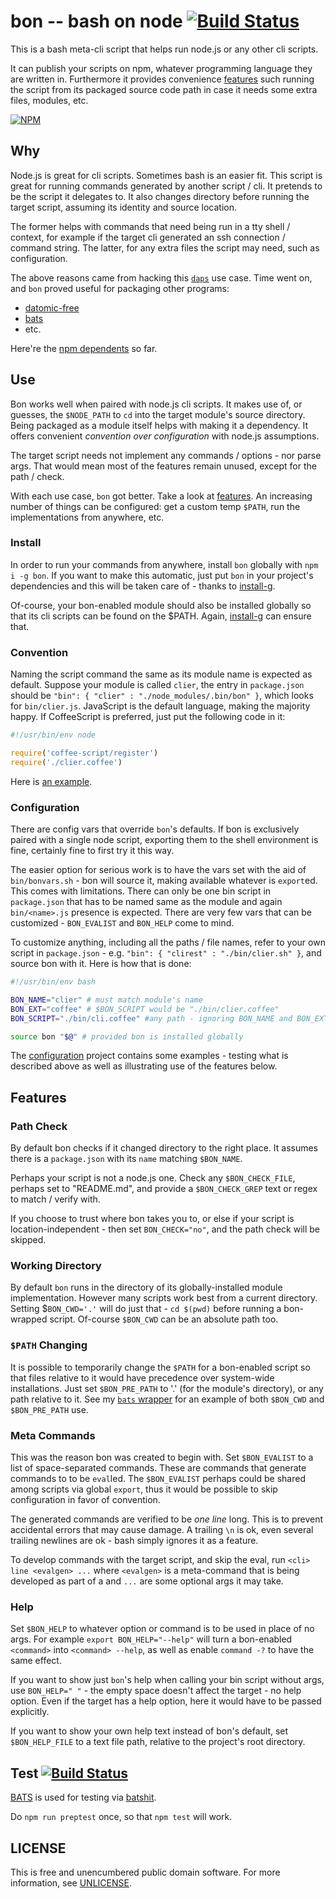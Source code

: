 # bon -- bash on node [![Build Status](https://img.shields.io/travis/orlin/bon.svg?style=flat)](https://travis-ci.org/orlin/bon)

This is a bash meta-cli script that helps run node.js or any other cli scripts.

It can publish your scripts on npm, whatever programming language they are written in.
Furthermore it provides convenience [features](#features) such running the script
from its packaged source code path in case it needs some extra files, modules, etc.

[![NPM](https://nodei.co/npm/bon.png?compact=true)](https://www.npmjs.org/package/bon)


## Why

Node.js is great for cli scripts.  Sometimes bash is an easier fit.
This script is great for running commands generated by another script / cli.
It pretends to be the script it delegates to.  It also changes directory
before running the target script, assuming its identity and source location.

The former helps with commands that need being run in a tty shell / context,
for example if the target cli generated an ssh connection / command string.
The latter, for any extra files the script may need, such as configuration.

The above reasons came from hacking this [`daps`](https://github.com/orlin/daps)
use case. Time went on, and `bon` proved useful for packaging other programs:

* [datomic-free](https://github.com/datomicon/datomic-free)
* [bats](https://github.com/orlin/batshit)
* etc.

Here're the [npm dependents](https://www.npmjs.com/browse/depended/bon) so far.


## Use

Bon works well when paired with node.js cli scripts. It makes use of, or guesses,
the `$NODE_PATH` to `cd` into the target module's source directory.
Being packaged as a module itself helps with making it a dependency.
It offers convenient *convention over configuration* with node.js assumptions.

The target script needs not implement any commands / options - nor parse args.
That would mean most of the features remain unused, except for the path / check.

With each use case, `bon` got better.  Take a look at [features](#features).
An increasing number of things can be configured: get a custom temp `$PATH`,
run the implementations from anywhere, etc.


### Install

In order to run your commands from anywhere, install `bon` globally with
`npm i -g bon`.  If you want to make this automatic, just put `bon` in
your project's dependencies and this will be taken care of - thanks to
[install-g](https://github.com/orlin/install-g).

Of-course, your bon-enabled module should also be installed globally
so that its cli scripts can be found on the $PATH.  Again, [install-g](https://github.com/orlin/install-g) can ensure that.


### Convention

Naming the script command the same as its module name is expected as default.
Suppose your module is called `clier`, the entry in `package.json` should be
`"bin": { "clier" : "./node_modules/.bin/bon" }`, which looks for
`bin/clier.js`.  JavaScript is the default language, making the majority happy.
If CoffeeScript is preferred, just put the following code in it:

```js
#!/usr/bin/env node

require('coffee-script/register')
require('./clier.coffee')
```

Here is [an example](https://github.com/orlin/bon/tree/active/test/convention).


### Configuration

There are config vars that override `bon`'s defaults.
If bon is exclusively paired with a single node script,
exporting them to the shell environment is fine,
certainly fine to first try it this way.

The easier option for serious work is to have the vars set with the aid of
`bin/bonvars.sh` - bon will source it, making available whatever is `export`ed.
This comes with limitations. There can only be one bin script in `package.json`
that has to be named same as the module and again `bin/<name>.js` presence
is expected.  There are very few vars that can be customized - `BON_EVALIST`
and `BON_HELP` come to mind.

To customize anything, including all the paths / file names, refer to your own
script in `package.json` - e.g. `"bin": { "clirest" : "./bin/clier.sh" }`, and
source bon with it.  Here is how that is done:

```bash
#!/usr/bin/env bash

BON_NAME="clier" # must match module's name
BON_EXT="coffee" # $BON_SCRIPT would be "./bin/clier.coffee"
BON_SCRIPT="./bin/cli.coffee" #any path - ignoring BON_NAME and BON_EXT

source bon "$@" # provided bon is installed globally
```

The [configuration](https://github.com/orlin/bon/tree/active/test/configuration)
project contains some examples - testing what is described above as well as
illustrating use of the features below.


## Features

### Path Check

By default bon checks if it changed directory to the right place.
It assumes there is a `package.json` with its `name` matching `$BON_NAME`.

Perhaps your script is not a node.js one.  Check any `$BON_CHECK_FILE`,
perhaps set to "README.md", and provide a `$BON_CHECK_GREP`
text or regex to match / verify with.

If you choose to trust where bon takes you to,
or else if your script is location-independent - then
set `BON_CHECK="no"`, and the path check will be skipped.


### Working Directory

By default `bon` runs in the directory of its globally-installed module
implementation.  However many scripts work best from a current directory.
Setting $`BON_CWD='.'` will do just that - `cd $(pwd)` before running
a bon-wrapped script.  Of-course `$BON_CWD` can be an absolute path too.


### `$PATH` Changing

It is possible to temporarily change the `$PATH` for a bon-enabled script so that
files relative to it would have precedence over system-wide installations.
Just set `$BON_PRE_PATH` to '.' (for the module's directory), or any path
relative to it.
See my [`bats` wrapper](https://github.com/orlin/batshit/blob/active/bin/batshit.sh)
for an example of both `$BON_CWD` and `$BON_PRE_PATH` use.


### Meta Commands

This was the reason bon was created to begin with.
Set `$BON_EVALIST` to a list of space-separated commands.
These are commands that generate commands to to be `eval`led.
The `$BON_EVALIST` perhaps could be shared among scripts via global `export`,
thus it would be possible to skip configuration in favor of convention.

The generated commands are verified to be *one line* long.
This is to prevent accidental errors that may cause damage.
A trailing `\n` is ok, even several trailing newlines are ok -
bash simply ignores it as a feature.

To develop commands with the target script, and skip the eval, run
`<cli> line <evalgen> ...` where `<evalgen>` is a meta-command that is
being developed as part of a <cli> and `...` are some optional args it may take.


### Help

Set `$BON_HELP` to whatever option or command is to be used in place of no args.
For example `export BON_HELP="--help"` will turn a bon-enabled `<command>`
into `<command> --help`, as well as enable `command -?` to have the same effect.

If you want to show just `bon`'s help when calling your bin script without args,
use `BON_HELP=" "` - the empty space doesn't affect the target - no help option.
Even if the target has a help option, here it would have to be passed explicitly.

If you want to show your own help text instead of bon's default, set
`$BON_HELP_FILE` to a text file path, relative to the project's root directory.


## Test [![Build Status](https://img.shields.io/travis/orlin/bon.svg?style=flat)](https://travis-ci.org/orlin/bon)

[BATS](https://github.com/sstephenson/bats) is used for testing via
[batshit](https://github.com/orlin/batshit).

Do `npm run preptest` once, so that `npm test` will work.


## LICENSE

This is free and unencumbered public domain software.
For more information, see [UNLICENSE](http://unlicense.org).
